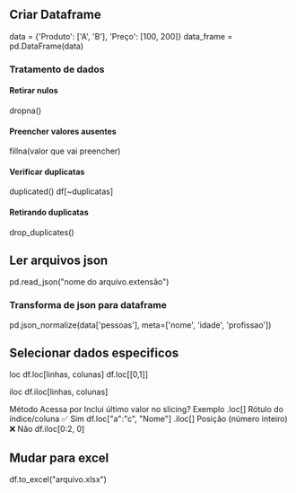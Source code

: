 ## Criar Dataframe

data = {'Produto': ['A', 'B'], 'Preço': [100, 200]}
data_frame = pd.DataFrame(data)
 
### Tratamento de dados

#### Retirar nulos
dropna()

#### Preencher valores ausentes
fillna(valor que vai preencher)

#### Verificar duplicatas
duplicated()
df[~duplicatas]

#### Retirando duplicatas
drop_duplicates()

## Ler arquivos json

pd.read_json("nome do arquivo.extensão")

### Transforma de json para dataframe
pd.json_normalize(data['pessoas'], meta=['nome', 'idade', 'profissao'])

## Selecionar dados especificos

loc
df.loc[linhas, colunas]
df.loc[[0,1]]

iloc
df.iloc[linhas, colunas]


Método	Acessa por	Inclui último valor no slicing?	Exemplo
.loc[]	Rótulo do índice/coluna	✅ Sim	df.loc["a":"c", "Nome"]
.iloc[]	Posição (número inteiro)	❌ Não	df.iloc[0:2, 0]

## Mudar para excel

df.to_excel("arquivo.xlsx")

